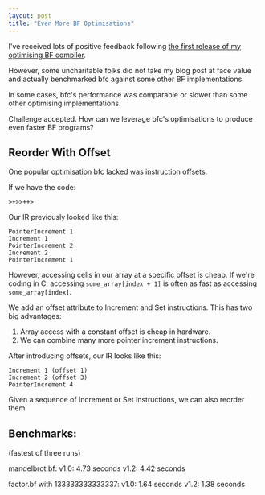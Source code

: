 ```yaml
--- 
layout: post
title: "Even More BF Optimisations"
---
```


I've received lots of positive feedback following
[the first release of my optimising BF compiler](/blog/2015/08/29/an-optimising-bf-compiler/).

However, some uncharitable folks did not take my blog post at face
value and actually benchmarked bfc against some
other BF implementations. 

In some cases, bfc's performance was comparable or slower than some
other optimising implementations.

Challenge accepted. How can we leverage bfc's optimisations to
produce even faster BF programs?

## Reorder With Offset

One popular optimisation bfc lacked was instruction offsets.

If we have the code:

    >+>>++>

Our IR previously looked like this:

    PointerIncrement 1
    Increment 1
    PointerIncrement 2
    Increment 2
    PointerIncrement 1

However, accessing cells in our array at a specific offset is
cheap. If we're coding in C, accessing `some_array[index + 1]` is
often as fast as accessing `some_array[index]`.

We add an offset attribute to Increment and Set instructions. This has
two big advantages:

1. Array access with a constant offset is cheap in hardware.
2. We can combine many more pointer increment instructions.

After introducing offsets, our IR looks like this:

    Increment 1 (offset 1)
    Increment 2 (offset 3)
    PointerIncrement 4

Given a sequence of Increment or Set instructions, we can also reorder
them

## Benchmarks:

(fastest of three runs)

mandelbrot.bf: v1.0: 4.73 seconds v1.2: 4.42 seconds

factor.bf with 133333333333337: v1.0: 1.64 seconds v1.2: 1.38 seconds
